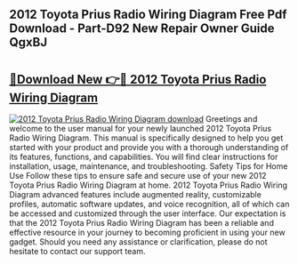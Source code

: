 ## 2012 Toyota Prius Radio Wiring Diagram Free Pdf Download - Part-D92 New Repair Owner Guide QgxBJ

# <h2><a href="http://dfswoa.blite.top/?on=2012+Toyota+Prius+Radio+Wiring+Diagram">🔗Download New 👉🔴 2012 Toyota Prius Radio Wiring Diagram</a></h2>

[![2012 Toyota Prius Radio Wiring Diagram download](https://i.imgur.com/lujVjoI.png)](http://dfswoa.blite.top/?on=2012+Toyota+Prius+Radio+Wiring+Diagram)
Greetings and welcome to the user manual for your newly launched 2012 Toyota Prius Radio Wiring Diagram. This manual is specifically designed to help you get started with your product and provide you with a thorough understanding of its features, functions, and capabilities. You will find clear instructions for installation, usage, maintenance, and troubleshooting. Safety Tips for Home Use Follow these tips to ensure safe and secure use of your new 2012 Toyota Prius Radio Wiring Diagram at home. 2012 Toyota Prius Radio Wiring Diagram advanced features include augmented reality, customizable profiles, automatic software updates, and voice recognition, all of which can be accessed and customized through the user interface. Our expectation is that the 2012 Toyota Prius Radio Wiring Diagram has been a reliable and effective resource in your journey to becoming proficient in using your new gadget. Should you need any assistance or clarification, please do not hesitate to contact our support team.
